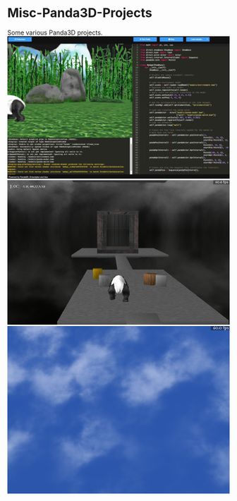 # Misc-Panda3D-Projects
Some various Panda3D projects.
![Alt text](Panda3DWebGLEditor/webgleditorscreenshot.png?raw=true "Screenshot")
![Alt text](Maze/mazescreenshot.png?raw=true "Screenshot")
![Alt text](SkyGLSLDemo/skyscreenshot.png?raw=true "Screenshot")

